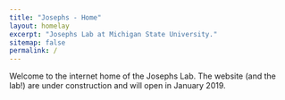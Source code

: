 ```yaml
---
title: "Josephs - Home"
layout: homelay
excerpt: "Josephs Lab at Michigan State University."
sitemap: false
permalink: /
---
```


Welcome to the internet home of the Josephs Lab. The website (and the lab!) are under construction and will open in January 2019. 








